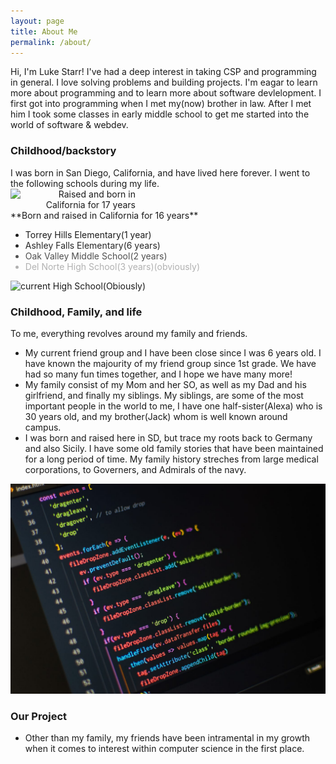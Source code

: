```yaml
---
layout: page
title: About Me
permalink: /about/
---
```


Hi, I'm Luke Starr! I've had a deep interest in taking CSP and programming in general. I love solving problems and building projects. I'm eagar to learn more about programming and to learn more about software devlelopment. I first got into programming when I met my(now) brother in law. After I met him I took some classes in early middle school to get me started into the world of software & webdev.

<h3> Childhood/backstory</h3>
I was born in San Diego, California, and have lived here forever. I went to the following schools during my life.
<div style="text-align: right;">
  <img src="https://m.media-amazon.com/images/I/71MqOPGbsmL._AC_UF894,1000_QL80_.jpg" 
  alt="Raised and born in California for 17 years" 
  width="200px"
  style="margin-right: auto; margin-left auto; display: block;" />
</div>
**Born and raised in California for 16 years**
<ul class="fade-in-list">
  <li> Torrey Hills Elementary(1 year)</li>
  <li>Ashley Falls Elementary(6 years)</li>
  <li>Oak Valley Middle School(2 years)</li>
    
  <li>Del Norte High School(3 years)(obviously)</li>
</ul>
<div style= "text-align: left;">
  <img src="https://imagescdn.homes.com/i2/yFsTnVACciV389M_j_6s-mAyUjGVGi3q9ICiCNWLpG8/111/del-norte-high-school-san-diego-ca-7-schoolphoto.jpg?p=1"
  alt= "current High School(Obiously)"
  width ="200px"
  style="margin-left: auto; margin-left auto; display: block:" />
</div>
<style>
.fade-in-list li {
  opacity: 0;
  animation: fadeIn 2s forwards;
  animation-delay: calc(var(--i) * 0.5s);
}

.fade-in-list li:nth-child(1) { --i: 0; }
.fade-in-list li:nth-child(2) { --i: 1; }
.fade-in-list li:nth-child(3) { --i: 2; }
.fade-in-list li:nth-child(4) { --i: 3; }@keyframes fadeIn {
  to {
    opacity: 1;
  }
}
</style>
<h3>Childhood, Family, and life</h3>

To me, everything revolves around my family and friends.
* My current friend group and I have been close since I was 6 years old. I have known the majourity of my friend group since 1st grade. We have had so many fun times together, and I hope we have many more!
* My family consist of my Mom and her SO, as well as my Dad and his girlfriend, and finally my siblings. My siblings, are some of the most important people in the world to me, I have one half-sister(Alexa) who is 30 years old, and my brother(Jack) whom is well known around campus.
* I was born and raised here in SD, but trace my roots back to Germany and also Sicily. I have some old family stories that have been maintained for a long period of time. My family history streches from large medical corporations, to Governers, and Admirals of the navy.

![](../images/portfolioimg/codeimg.jpg)
<h3> Our Project</h3>

* Other than my family, my friends have been intramental in my growth when it comes to interest within computer science in the first place. 

<script src="https://utteranc.es/client.js"
        repo="Tactical007/studentcsp"
        issue-term="title"
        label="blogpost-comment"
        theme="github-light"
        crossorigin="anonymous"
        async>
</script>